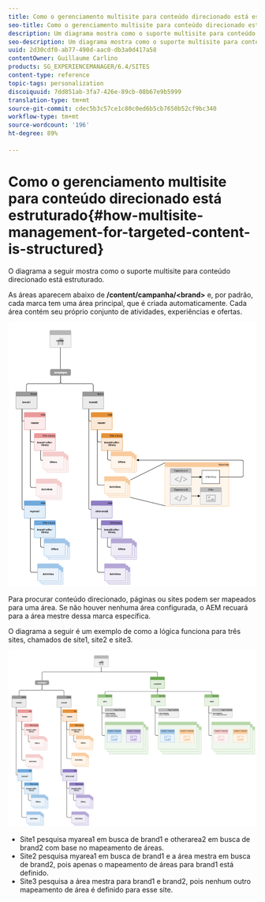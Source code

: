 ```yaml
---
title: Como o gerenciamento multisite para conteúdo direcionado está estruturado
seo-title: Como o gerenciamento multisite para conteúdo direcionado está estruturado
description: Um diagrama mostra como o suporte multisite para conteúdo direcionado está estruturado
seo-description: Um diagrama mostra como o suporte multisite para conteúdo direcionado está estruturado
uuid: 2d30cdf0-ab77-490d-aac0-db3a0d417a58
contentOwner: Guillaume Carlino
products: SG_EXPERIENCEMANAGER/6.4/SITES
content-type: reference
topic-tags: personalization
discoiquuid: 7dd851ab-3fa7-426e-89cb-08b67e9b5999
translation-type: tm+mt
source-git-commit: cdec5b3c57ce1c80c0ed6b5cb7650b52cf9bc340
workflow-type: tm+mt
source-wordcount: '196'
ht-degree: 89%

---
```



# Como o gerenciamento multisite para conteúdo direcionado está estruturado{#how-multisite-management-for-targeted-content-is-structured}

O diagrama a seguir mostra como o suporte multisite para conteúdo direcionado está estruturado.

As áreas aparecem abaixo de **/content/campanha/&lt;brand>** e, por padrão, cada marca tem uma área principal, que é criada automaticamente. Cada área contém seu próprio conjunto de atividades, experiências e ofertas.

![chlimage_1-268](assets/chlimage_1-268.png)

Para procurar conteúdo direcionado, páginas ou sites podem ser mapeados para uma área. Se não houver nenhuma área configurada, o AEM recuará para a área mestre dessa marca específica.

O diagrama a seguir é um exemplo de como a lógica funciona para três sites, chamados de site1, site2 e site3.

![chlimage_1-269](assets/chlimage_1-269.png)

* Site1 pesquisa myarea1 em busca de brand1 e otherarea2 em busca de brand2 com base no mapeamento de áreas.
* Site2 pesquisa myarea1 em busca de brand1 e a área mestra em busca de brand2, pois apenas o mapeamento de áreas para brand1 está definido.
* Site3 pesquisa a área mestra para brand1 e brand2, pois nenhum outro mapeamento de área é definido para esse site.


